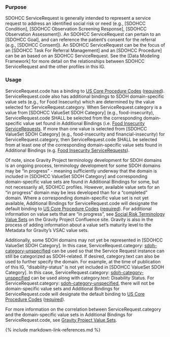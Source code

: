 ### Purpose

SDOHCC ServiceRequest is generally intended to represent a service request to address an identified social risk or need (e.g., [SDOHCC Condition], [SDOHCC Observation Screening Response], [SDOHCC Observation Assessment]). An SDOHCC ServiceRequest can pertain to an [SDOHCC Goal], and can reference the patient’s consent for the referral (e.g., [SDOHCC Consent]). An SDOHCC ServiceRequest can be the focus of an [SDOHCC Task For Referral Management] and an [SDOHCC Procedure] can be an based on an SDOHCC ServiceRequest. See the [Data Modeling Framework] for more detail on the relationships between SDOHCC ServiceRequest and the other profiles in this IG.

### Usage

ServiceRequest.code has a binding to [US Core Procedure Codes](http://hl7.org/fhir/us/core/STU3.1.1/ValueSet-us-core-procedure-code.html) ([required](http://hl7.org/fhir/R4/terminologies.html#required)). ServiceRequest.code also has additional bindings to SDOH domain-specific value sets (e.g., for Food Insecurity) which are determined by the value selected for ServiceRequest.category. When ServiceRequest.category is a value from [SDOHCC ValueSet SDOH Category] (e.g., food-insecurity), ServiceRequest.code SHALL be selected from the corresponding domain-specific value set found in Additional Bindings (i.e. [Food Insecurity ServiceRequests](https://vsac.nlm.nih.gov/valueset/2.16.840.1.113762.1.4.1247.11/expansion/Latest). If more than one value is selected from [SDOHCC ValueSet SDOH Category] (e.g., food-insecurity and financial-insecurity) for ServiceRequest.category, then ServiceRequest.code SHALL be selected from at least one of the corresponding domain-specific value sets found in Additional Bindings (e.g. [Food Insecurity ServiceRequests](https://vsac.nlm.nih.gov/valueset/2.16.840.1.113762.1.4.1247.11/expansion/Latest)).

Of note, since Gravity Project terminology development for SDOH domains is an ongoing process, terminology development for some SDOH domains may be “in progress” - meaning sufficiently underway that the domain is included in [SDOHCC ValueSet SDOH Category] and corresponding domain-specific value sets are found in Additional Bindings for some, but not necessarily all, SDOHCC profiles. However, available value sets for an “in progress” domain may be less developed than for a “completed” domain. Where a corresponding domain-specific value set is not yet available, Additional Bindings for ServiceRequest.code will designate the default binding to [US Core Procedure Codes](http://hl7.org/fhir/us/core/STU3.1.1/ValueSet-us-core-procedure-code.html) ([required](http://hl7.org/fhir/R4/terminologies.html#required)). For additional information on value sets that are “in progress”, see [Social Risk Terminology Value Sets](https://confluence.hl7.org/display/GRAV/Social+Risk+Terminology+Value+Sets) on the Gravity Project Confluence site. Gravity is also in the process of adding information about a value set’s maturity level to the Metadata for Gravity’s VSAC value sets.

Additionally, some SDOH domains may not yet be represented in [SDOHCC ValueSet SDOH Category]. In this case, ServiceRequest.category: [sdoh-category-unspecified](https://build.fhir.org/ig/HL7/fhir-sdoh-clinicalcare/CodeSystem-SDOHCC-CodeSystemTemporaryCodes.html#SDOHCC-CodeSystemTemporaryCodes-sdoh-category-unspecified) can be used so that the Service Request instance can still be categorized as SDOH-related. If desired, category.text can also be used to further specify the domain. For example, at the time of publication of this IG, “disability-status” is not yet included in [SDOHCC ValueSet SDOH Category]. In this case, ServiceRequest.category: [sdoh-category-unspecified](https://build.fhir.org/ig/HL7/fhir-sdoh-clinicalcare/CodeSystem-SDOHCC-CodeSystemTemporaryCodes.html#SDOHCC-CodeSystemTemporaryCodes-sdoh-category-unspecified) can be used along with category.text: Disability Status. For ServiceRequest.category: [sdoh-category-unspecified](https://build.fhir.org/ig/HL7/fhir-sdoh-clinicalcare/CodeSystem-SDOHCC-CodeSystemTemporaryCodes.html#SDOHCC-CodeSystemTemporaryCodes-sdoh-category-unspecified), there will not be domain-specific value sets and Additional Bindings for ServiceRequest.code will designate the default binding to [US Core Procedure Codes](http://hl7.org/fhir/us/core/STU3.1.1/ValueSet-us-core-procedure-code.html) ([required](http://hl7.org/fhir/R4/terminologies.html#required)).

For more information on the correlation between ServiceRequest.category and the domain-specific value sets in Additional Bindings for ServiceRequest.code, see [Gravity Project Value Sets](https://build.fhir.org/ig/HL7/fhir-sdoh-clinicalcare/gravity_terminology.html#gravity-value-sets).

<!--Rather than offer a separate ServiceRequest profile for each SDOH category (also called domain – e.g., food insecurity, transportation insecurity), this profile can support any SDOH category. For ServiceRequest.code, the minimum value set bindings are specified in the profile. Additionally, based on the code selected for the optional ServiceRequest.category slice, the Table below provides the Gravity-vetted, preferred value sets for ServiceRequest.code. Where a preferred value set contains a code to describe a needed concept, servers SHOULD use that code.

The preferred value sets in the Table are hosted in the [NIH Value Set Authority Center (VSAC)](https://vsac.nlm.nih.gov/). The [Social Determinants of Health Service Requests Value Set](https://vsac.nlm.nih.gov/valueset/2.16.840.1.113762.1.4.1196.790/expansion) in VSAC is a grouper value set containing all members of the VSAC Value Sets below. The Gravity Project plans to continue to work with the HL7 Vocabulary WG to determine how best to represent and validate these preferred, category-specific value sets.

| [`ServiceRequest.category`](ValueSet-SDOHCC-ValueSetSDOHCategory.html) | Domain | `ServiceRequest.code` ValueSet | ValueSet OID |
| ------ | -------------------- | ------------------------- | ------------ |
| educational-attainment  | Educational Attainment | [VSAC -  Less than high school education ServiceRequests ]( https://vsac.nlm.nih.gov/valueset/2.16.840.1.113762.1.4.1247.57/expansion/Latest ) |2.16.840.1.113762.1.4.1247.57|
| elder-abuse  | Elder Abuse | [VSAC -  Elder Abuse ServiceRequests ]( https://vsac.nlm.nih.gov/valueset/2.16.840.1.113762.1.4.1247.68/expansion/Latest ) |2.16.840.1.113762.1.4.1247.68|
| employment-status  | Employment Status | [VSAC -  Unemployment ServiceRequests ]( https://vsac.nlm.nih.gov/valueset/2.16.840.1.113762.1.4.1247.60/expansion/Latest ) |2.16.840.1.113762.1.4.1247.60|
| financial-insecurity  | Financial Insecurity | [VSAC -  Financial Insecurity ServiceRequests ]( https://vsac.nlm.nih.gov/valueset/2.16.840.1.113762.1.4.1247.31/expansion/Latest ) |2.16.840.1.113762.1.4.1247.31|
| food-insecurity  | Food Insecurity | [VSAC -  Food Insecurity ServiceRequests ]( https://vsac.nlm.nih.gov/valueset/2.16.840.1.113762.1.4.1247.11/expansion/Latest ) |2.16.840.1.113762.1.4.1247.11|
| health-insurance-coverage-status  | Health Insurance Coverage Status | [VSAC -  Health Insurance Coverage Status ServiceRequests ]( https://vsac.nlm.nih.gov/valueset/2.16.840.1.113762.1.4.1247.124/expansion/Latest ) |2.16.840.1.113762.1.4.1247.124|
| health-literacy  | Health Literacy | [VSAC -  Health Literacy ServiceRequests ]( https://vsac.nlm.nih.gov/valueset/2.16.840.1.113762.1.4.1247.119/expansion/Latest ) |2.16.840.1.113762.1.4.1247.119|
| homelessness  | Homelessness | [VSAC -  Homelessness ServiceRequests ]( https://vsac.nlm.nih.gov/valueset/2.16.840.1.113762.1.4.1247.21/expansion/Latest ) |2.16.840.1.113762.1.4.1247.21|
| housing-instability  | Housing Instability | [VSAC -  Housing Instability ServiceRequests ]( https://vsac.nlm.nih.gov/valueset/2.16.840.1.113762.1.4.1247.45/expansion/Latest ) |2.16.840.1.113762.1.4.1247.45|
| inadequate-housing  | Inadequate Housing | [VSAC -  Inadequate Housing ServiceRequests ]( https://vsac.nlm.nih.gov/valueset/2.16.840.1.113762.1.4.1247.53/expansion/Latest ) |2.16.840.1.113762.1.4.1247.53|
| intimate-partner-violence  | Intimate Partner Violence | [VSAC -  Intimate Partner Violence ServiceRequests ]( https://vsac.nlm.nih.gov/valueset/2.16.840.1.113762.1.4.1247.98/expansion/Latest ) |2.16.840.1.113762.1.4.1247.98|
| material-hardship  | Material Hardship | [VSAC -  Material Hardship ServiceRequests ]( https://vsac.nlm.nih.gov/valueset/2.16.840.1.113762.1.4.1247.38/expansion/Latest ) |2.16.840.1.113762.1.4.1247.38|
| medical-cost-burden  | Medical Cost Burden | [VSAC -  Medical Cost Burden ServiceRequests ]( https://vsac.nlm.nih.gov/valueset/2.16.840.1.113762.1.4.1247.123/expansion/Latest ) |2.16.840.1.113762.1.4.1247.123|
| social-connection  | Social Connection | [VSAC -  Social Connection ServiceRequests ]( https://vsac.nlm.nih.gov/valueset/2.16.840.1.113762.1.4.1247.95/expansion/Latest ) |2.16.840.1.113762.1.4.1247.95|
| stress  | Stress | [VSAC -  Stress ServiceRequests ]( https://vsac.nlm.nih.gov/valueset/2.16.840.1.113762.1.4.1247.92/expansion/Latest ) |2.16.840.1.113762.1.4.1247.92|
| transportation-insecurity  | Transportation Insecurity | [VSAC -  Transportation Insecurity ServiceRequests ]( https://vsac.nlm.nih.gov/valueset/2.16.840.1.113762.1.4.1247.28/expansion/Latest ) |2.16.840.1.113762.1.4.1247.28|
| veteran-status  | Veteran Status | [VSAC -  Veteran Status ServiceRequests ]( https://vsac.nlm.nih.gov/valueset/2.16.840.1.113762.1.4.1247.91/expansion/Latest ) |2.16.840.1.113762.1.4.1247.91|

| digital-literacy	| Digital Literacy | [VSAC -  Digital Literacy ServiceRequests ]( https://vsac.nlm.nih.gov/valueset/2.16.840.1.113762.1.4.1247.227/expansion/Latest ) | 2.16.840.1.113762.1.4.1247.227 |


| digital-access  | Digital Access | [VSAC -  Digital Access ServiceRequests ]( https://vsac.nlm.nih.gov/valueset/2.16.840.1.113762.1.4.1247.236/expansion/Latest ) | 2.16.840.1.113762.1.4.1247.236 |


| sdoh-category-unspecified<br><br>**Note:** Use “sdoh-category-unspecified” for SDOH domains that are not specified in the [SDOHCC Category value set](ValueSet-SDOHCC-ValueSetSDOHCategory.html).<br><br>If desired, ServiceRequest.category (SDOH): sdoh-category-unspecified” can be further specified with a domain not yet included in the [SDOHCC Category value set](ValueSet-SDOHCC-ValueSetSDOHCategory.html) by using category.text. | SDOH Category Unspecified | **Note:** For new SDOH domains, any Gravity value sets that are available in VSAC but not yet included in the IG can be found on the [Social Risk Terminology Value Sets](https://confluence.hl7.org/display/GRAV/Social+Risk+Terminology+Value+Sets) page on Confluence.|
{:.grid} -->

{% include markdown-link-references.md %}